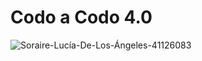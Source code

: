 # Codo a Codo 4.0

![Soraire-Lucía-De-Los-Ángeles-41126083](https://github.com/luciasoraire/FullStackPython/assets/108642855/aaba6064-fd17-45d6-af99-97604dde4208)
